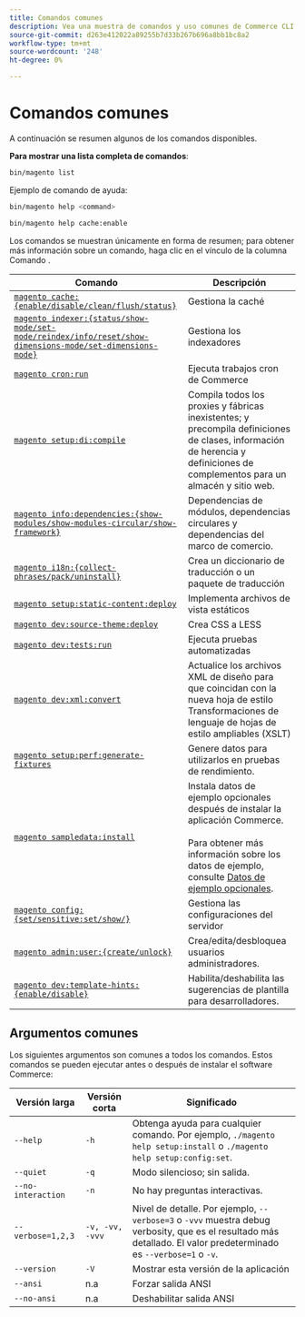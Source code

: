 ```yaml
---
title: Comandos comunes
description: Vea una muestra de comandos y uso comunes de Commerce CLI.
source-git-commit: d263e412022a89255b7d33b267b696a8bb1bc8a2
workflow-type: tm+mt
source-wordcount: '248'
ht-degree: 0%

---
```



# Comandos comunes

A continuación se resumen algunos de los comandos disponibles.

**Para mostrar una lista completa de comandos**:

```bash
bin/magento list
```

Ejemplo de comando de ayuda:

```bash
bin/magento help <command>
```

```bash
bin/magento help cache:enable
```

Los comandos se muestran únicamente en forma de resumen; para obtener más información sobre un comando, haga clic en el vínculo de la columna Comando .

| Comando | Descripción |
|--- |--- |
| [`magento cache:{enable/disable/clean/flush/status}`](../cli/manage-cache.md) | Gestiona la caché |
| [`magento indexer:{status/show-mode/set-mode/reindex/info/reset/show-dimensions-mode/set-dimensions-mode}`](../cli/manage-indexers.md) | Gestiona los indexadores |
| [`magento cron:run`](../cli/configure-cron-jobs.md) | Ejecuta trabajos cron de Commerce |
| [`magento setup:di:compile`](../cli/code-compiler.md) | Compila todos los proxies y fábricas inexistentes; y precompila definiciones de clases, información de herencia y definiciones de complementos para un almacén y sitio web. |
| [`magento info:dependencies:{show-modules/show-modules-circular/show-framework}`](../cli/dependency-reports.md) | Dependencias de módulos, dependencias circulares y dependencias del marco de comercio. |
| [`magento i18n:{collect-phrases/pack/uninstall}`](../cli/localization.md) | Crea un diccionario de traducción o un paquete de traducción |
| [`magento setup:static-content:deploy`](../cli/static-view-file-deployment.md) | Implementa archivos de vista estáticos |
| [`magento dev:source-theme:deploy`](../cli/create-symlinks.md) | Crea CSS a LESS |
| [`magento dev:tests:run`](../cli/unit-tests.md) | Ejecuta pruebas automatizadas |
| [`magento dev:xml:convert`](../cli/convert-layout-files.md) | Actualice los archivos XML de diseño para que coincidan con la nueva hoja de estilo Transformaciones de lenguaje de hojas de estilo ampliables (XSLT) |
| [`magento setup:perf:generate-fixtures`](../cli/generate-data.md) | Genere datos para utilizarlos en pruebas de rendimiento. |
| [`magento sampledata:install`](../../installation/sample-data/overview.md) | Instala datos de ejemplo opcionales después de instalar la aplicación Commerce.<br><br>Para obtener más información sobre los datos de ejemplo, consulte [Datos de ejemplo opcionales](../../installation/sample-data/overview.md). |
| [`magento config:{set/sensitive:set/show/}`](../cli/set-configuration-values.md) | Gestiona las configuraciones del servidor |
| [`magento admin:user:{create/unlock}`](../../installation/tutorials/admin.md#create-edit-or-unloack-an-administrator-account) | Crea/edita/desbloquea usuarios administradores. |
| [`magento dev:template-hints:{enable/disable}`](https://developer.adobe.com/commerce/frontend-core/guide/themes/debug/) | Habilita/deshabilita las sugerencias de plantilla para desarrolladores. |

## Argumentos comunes

Los siguientes argumentos son comunes a todos los comandos. Estos comandos se pueden ejecutar antes o después de instalar el software Commerce:

| Versión larga | Versión corta | Significado |
|--- |--- |--- |
| `--help` | `-h` | Obtenga ayuda para cualquier comando. Por ejemplo, `./magento help setup:install` o `./magento help setup:config:set`. |
| `--quiet` | `-q` | Modo silencioso; sin salida. |
| `--no-interaction` | `-n` | No hay preguntas interactivas. |
| `--verbose=1,2,3` | `-v, -vv, -vvv` | Nivel de detalle. Por ejemplo, `--verbose=3` o `-vvv` muestra debug verbosity, que es el resultado más detallado. El valor predeterminado es `--verbose=1` o `-v`. |
| `--version` | `-V` | Mostrar esta versión de la aplicación |
| `--ansi` | n.a | Forzar salida ANSI |
| `--no-ansi` | n.a | Deshabilitar salida ANSI |
